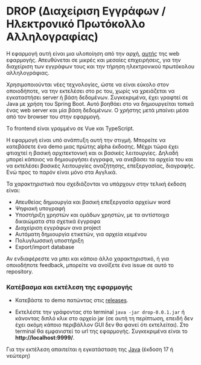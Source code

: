 # DROP (Διαχείριση Εγγράφων / Ηλεκτρονικό Πρωτόκολλο Αλληλογραφίας)

Η εφαρμογή αυτή είναι μια υλοποίηση από την αρχή, [αυτής](https://apps4net.eu/drop/) της web εφαρμογής. Απευθύνεται σε μικρές και μεσαίες επιχειρήσεις, για την διαχείριση των εγγράφων τους και την τήρηση ηλεκτρονικού πρωτόκολου αλληλογράφιας.

Χρησιμοποιούνται νέες τεχνολογίες, ώστε να είναι εύκολο στον οποιοδήποτε, να την εκτελέσει στο pc του, χωρίς να χρειάζεται να εγκαταστήσει server ή βάση δεδομένων. Συγκεκριμένα, έχει γραφτεί σε Java με χρήση του Spring Boot. Αυτό βοηθάει στο να δημιουργείται τοπικά ένας web server και μία βάση δεδομένων. O χρήστης μετά μπαίνει μέσα από τον browser του στην εφαρμογή. 

Τo frontend είναι γραμμένο σε Vue και TypeScript.

Η εφαρμογή είναι υπό ανάπτυξη αυτή την στιγμή. Μπορείτε να κατεβάσετε ένα demo μιας πρώτης alpha έκδοσης. Μέχρι τώρα έχει φτιαχτεί η βασική αρχιτεκτονική και οι βασικές λειτουργίες. Δηλαδή μπορεί κάποιος να δημιουργήσει έγγραφα, να ανεβάσει τα αρχεία του και να εκτελέσει βασικές λειτουργίες αναζήτησης, επεξεργασίας, διαγραφής. Ενώ προς το παρόν είναι μόνο στα Αγγλικά.

Τα χαρακτηριστικά που σχεδιάζονται να υπάρχουν στην τελική έκδοση είναι:

- Απευθείας δημιουργία και βασική επεξεργασία αρχείων word
- Ψηφιακή υπογραφή
- Υποστήριξη χρηστών και ομάδων χρηστών, με τα αντίστοιχα δικαιώματα στα σχετικά έγγραφα
- Διαχείριση εγγράφων ανα project
- Αυτόματη δημιουργία ετικετών, για αρχεία κειμένου
- Πολυγλωσσική υποστήριξη
- Export/import database

Αν ενδιαφέρεστε να μπει και κάποιο άλλο χαρακτηριστικό, ή για οποιοδήποτε feedback, μπορείτε να ανοίξετε ένα issue σε αυτό το repository.

### Κατέβασμα και εκτέλεση της εφαρμογής

- Κατεβάστε το demo πατώντας στις [releases](https://github.com/ikiranis/drop-demo/releases).

- Εκτελέστε την γράφοντας στο terminal ``java -jar drop-0.0.1.jar`` ή κάνοντας διπλό κλικ στο αρχείο jar (σε αυτή τη περίπτωση, επειδή δεν έχει ακόμη κάποιο περιβάλλον GUI δεν θα φανεί ότι εκτελείται). Στο terminal θα εμφανιστεί το url της εφαρμογής. Συγκεκριμένα είναι το **http://localhost:9999/**.

Για την εκτέλεση απαιτείται η εγκατάσταση της [Java](https://www.java.com/en/download/) (έκδοση 17 ή νεώτερη)


